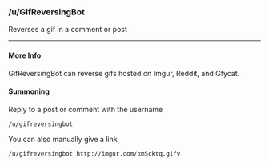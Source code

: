### /u/GifReversingBot

Reverses a gif in a comment or post

---

#### More Info

GifReversingBot can reverse gifs hosted on Imgur, Reddit, and Gfycat.

#### Summoning

Reply to a post or comment with the username

```/u/gifreversingbot```

You can also manually give a link

```/u/gifreversingbot http://imgur.com/xmScktq.gifv```